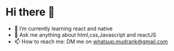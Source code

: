 

# Hi there 👋



- 🌱 I’m currently learning react and native
- 💬 Ask me anything about html,css,Javascript and reactJS
- 📫 How to reach me: DM me on  whatsup.mudrank@gmail.com


